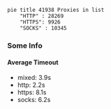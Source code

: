 
```mermaid
pie title 41938 Proxies in list
    "HTTP" : 28269
    "HTTPS": 9926
    "SOCKS" : 10345
```

### Some Info
#### Average Timeout

- mixed: 3.9s
- http: 2.2s
- https: 8.1s
- socks: 6.2s